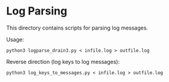 # Log Parsing

This directory contains scripts for parsing log messages.

Usage:

`python3 logparse_drain3.py < infile.log > outfile.log`

Reverse direction (log keys to log messages):

`python3 log_keys_to_messages.py < infile.log > outfile.log`